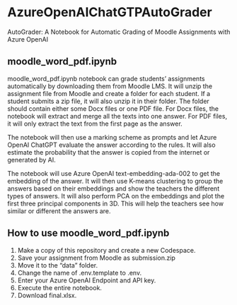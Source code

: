 # AzureOpenAIChatGTPAutoGrader
AutoGrader: A Notebook for Automatic Grading of Moodle Assignments with Azure OpenAI


## moodle_word_pdf.ipynb
moodle_word_pdf.ipynb notebook can grade students’ assignments automatically by downloading them from Moodle LMS. It will unzip the assignment file from Moodle and create a folder for each student. If a student submits a zip file, it will also unzip it in their folder. The folder should contain either some Docx files or one PDF file. For Docx files, the notebook will extract and merge all the texts into one answer. For PDF files, it will only extract the text from the first page as the answer.

The notebook will then use a marking scheme as prompts and let Azure OpenAI ChatGPT evaluate the answer according to the rules. It will also estimate the probability that the answer is copied from the internet or generated by AI.

The notebook will use Azure OpenAI text-embedding-ada-002 to get the embedding of the answer. It will then use K-means clustering to group the answers based on their embeddings and show the teachers the different types of answers. It will also perform PCA on the embeddings and plot the first three principal components in 3D. This will help the teachers see how similar or different the answers are.

## How to use moodle_word_pdf.ipynb 
1. Make a copy of this repository and create a new Codespace.
2. Save your assignment from Moodle as submission.zip
3. Move it to the “data” folder.
4. Change the name of .env.template to .env.
5. Enter your Azure OpenAI Endpoint and API key.
6. Execute the entire notebook.
7. Download final.xlsx.